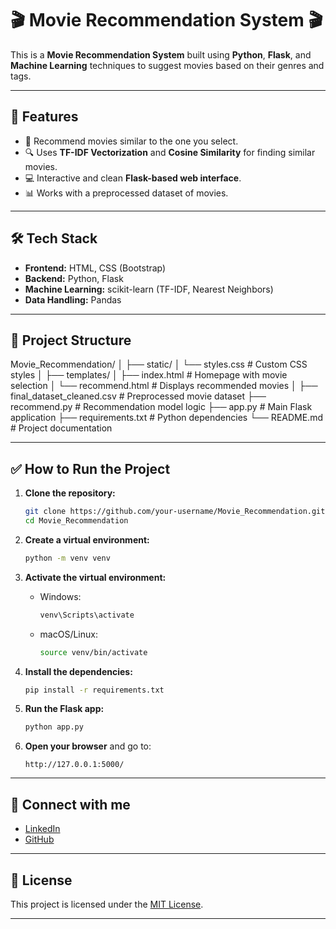 # 🎬 Movie Recommendation System 🎬

This is a **Movie Recommendation System** built using **Python**, **Flask**, and **Machine Learning** techniques to suggest movies based on their genres and tags.

---

## 🚀 Features
- 🎥 Recommend movies similar to the one you select.
- 🔍 Uses **TF-IDF Vectorization** and **Cosine Similarity** for finding similar movies.
- 💻 Interactive and clean **Flask-based web interface**.
- 📊 Works with a preprocessed dataset of movies.

---

## 🛠️ Tech Stack
- **Frontend:** HTML, CSS (Bootstrap)
- **Backend:** Python, Flask
- **Machine Learning:** scikit-learn (TF-IDF, Nearest Neighbors)
- **Data Handling:** Pandas

---

## 📂 Project Structure
Movie_Recommendation/ │ ├── static/ │ └── styles.css # Custom CSS styles │ ├── templates/ │ ├── index.html # Homepage with movie selection │ └── recommend.html # Displays recommended movies │ ├── final_dataset_cleaned.csv # Preprocessed movie dataset ├── recommend.py # Recommendation model logic ├── app.py # Main Flask application ├── requirements.txt # Python dependencies └── README.md # Project documentation

---

## ✅ How to Run the Project

1. **Clone the repository:**
    ```bash
    git clone https://github.com/your-username/Movie_Recommendation.git
    cd Movie_Recommendation
    ```

2. **Create a virtual environment:**
    ```bash
    python -m venv venv
    ```

3. **Activate the virtual environment:**
   - Windows:
     ```bash
     venv\Scripts\activate
     ```
   - macOS/Linux:
     ```bash
     source venv/bin/activate
     ```

4. **Install the dependencies:**
    ```bash
    pip install -r requirements.txt
    ```

5. **Run the Flask app:**
    ```bash
    python app.py
    ```

6. **Open your browser** and go to:
    ```
    http://127.0.0.1:5000/
    ```

---

## 🙌 Connect with me
- [LinkedIn](https://www.linkedin.com/in/your-profile)
- [GitHub](https://github.com/your-username)

---

## 📌 License
This project is licensed under the [MIT License](LICENSE).

---


